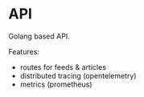 # API

Golang based API.

Features:

- routes for feeds & articles
- distributed tracing (opentelemetry)
- metrics (prometheus)
